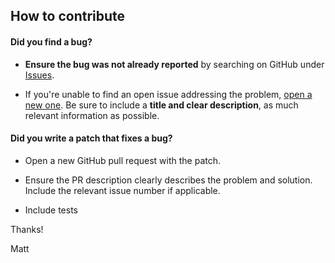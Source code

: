 ## How to contribute

#### **Did you find a bug?**

* **Ensure the bug was not already reported** by searching on GitHub under [Issues](https://github.com/mpclarkson/freshdesk-php-sdk/issues).

* If you're unable to find an open issue addressing the problem, [open a new one](https://github.com/mpclarkson/freshdesk-php-sdk/issues/new). Be sure to include a **title and clear description**, as much relevant information as possible.

#### **Did you write a patch that fixes a bug?**

* Open a new GitHub pull request with the patch.

* Ensure the PR description clearly describes the problem and solution. Include the relevant issue number if applicable.

* Include tests

Thanks!

Matt
